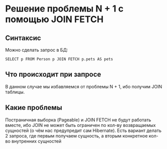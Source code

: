 # Решение проблемы N + 1 с помощью JOIN FETCH
## Синтаксис
Можно сделать запрос в БД:
```hql
SELECT p FROM Person p JOIN FETCH p.pets AS pets
```
## Что происходит при запросе
В данном случае мы избавляемся от проблемы N + 1, ибо получим JOIN таблицы. 
## Какие проблемы
Постраничная выборка (Pageable) и JOIN FETCH не будут работать вместе, ибо JOIN не может быть ограничен по кол-ву 
возвращаемых сущностей (о чём нас предупредит сам Hibernate). Есть вариант делать 2 запроса, где первым получаем 
сущность, а вторым конкретное кол-во внутренних сущностей
